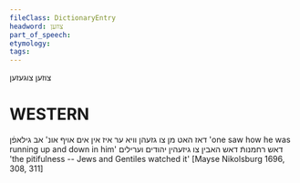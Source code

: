 ```yaml
---
fileClass: DictionaryEntry
headword: צוזען
part_of_speech: 
etymology: 
tags: 
---
```

צוזען
צוגעזען

WESTERN
========

דאז האט מן צו גזעהן וויא ער איז אין אים אויף אונ' אב גילאפֿן
'one saw how he was running up and down in him'
דאש רחמנותֿ דאש האבין צו גיזעהין יהודים וערילים
'the pitifulness -- Jews and Gentiles watched it'
[Mayse Nikolsburg 1696, 308, 311]